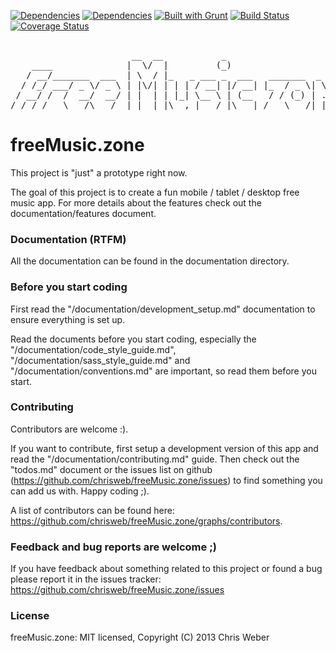 [![Dependencies](https://david-dm.org/chrisweb/freeMusic.zone.png)](https://david-dm.org/chrisweb/freeMusic.zone)
[![Dependencies](https://david-dm.org/chrisweb/freeMusic.zone/dev-status.png)](https://david-dm.org/chrisweb/freeMusic.zone)
[![Built with Grunt](https://cdn.gruntjs.com/builtwith.png)](http://gruntjs.com/)
[![Build Status](https://travis-ci.org/chrisweb/freeMusic.zone.svg?branch=master)](https://travis-ci.org/chrisweb/freeMusic.zone)
[![Coverage Status](https://coveralls.io/repos/chrisweb/freeMusic.zone/badge.png)](https://coveralls.io/r/chrisweb/freeMusic.zone)

<pre>                             
                       __  __           _      
    ____              |  \/  |         (_)     
   / __/_______  ___  | \  / |_   _ ___ _  ___   _______  _  _ ___ 
  / /_/ ___/ _ \/ _ \ | |\/| | | | / __| |/ __| |_  / _ \| \| | __|
 / __/ /  /  __/  __/ | |  | | |_| \__ \ | (__   / / (_) | .` | _| 
/_/ /_/   \___/\___/  |_|  |_|\__,_|___/_|\___| /___\___/|_|\_|___|
</pre>

# freeMusic.zone

This project is "just" a prototype right now.

The goal of this project is to create a fun mobile / tablet / desktop free music app. For more details about the features check out the documentation/features document.

### Documentation (RTFM)

All the documentation can be found in the documentation directory.

### Before you start coding

First read the "/documentation/development_setup.md" documentation to ensure everything is set up.

Read the documents before you start coding, especially the "/documentation/code_style_guide.md", "/documentation/sass_style_guide.md" and "/documentation/conventions.md" are important, so read them before you start.

### Contributing

Contributors are welcome :).

If you want to contribute, first setup a development version of this app and read the "/documentation/contributing.md" guide. Then check out the "todos.md" document or the issues list on github (https://github.com/chrisweb/freeMusic.zone/issues) to find something you can add us with. Happy coding ;).

A list of contributors can be found here: https://github.com/chrisweb/freeMusic.zone/graphs/contributors.

### Feedback and bug reports are welcome ;)

If you have feedback about something related to this project or found a bug please report it in the issues tracker: https://github.com/chrisweb/freeMusic.zone/issues

### License

freeMusic.zone: MIT licensed, Copyright (C) 2013 Chris Weber
